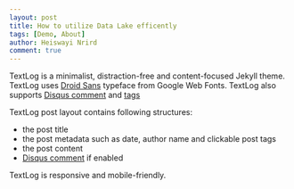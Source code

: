 ```yaml
---
layout: post
title: How to utilize Data Lake efficently
tags: [Demo, About]
author: Heiswayi Nrird
comment: true
---
```


TextLog is a minimalist, distraction-free and content-focused Jekyll theme. TextLog uses [Droid Sans](https://fonts.google.com/specimen/Droid+Sans) typeface from Google Web Fonts. TextLog also supports [Disqus comment](https://disqus.com/) and [tags](https://heiswayi.github.io/textlog/tagged/)

TextLog post layout contains following structures:

- the post title
- the post metadata such as date, author name and clickable post tags
- the post content
- [Disqus comment](https://disqus.com/) if enabled

TextLog is responsive and mobile-friendly.
